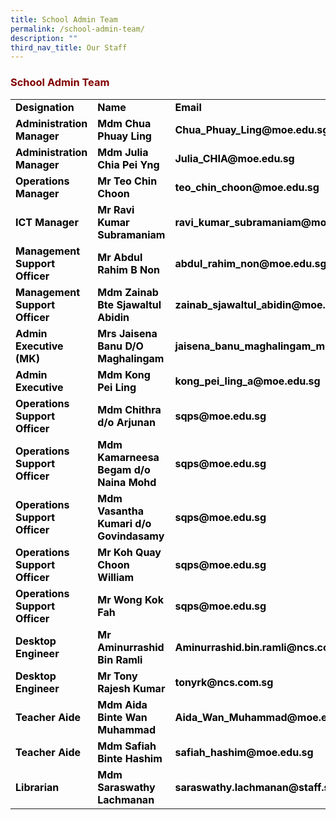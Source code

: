 ```yaml
---
title: School Admin Team
permalink: /school-admin-team/
description: ""
third_nav_title: Our Staff
---
```

<h3><strong><span style="color: #800000;">School Admin Team</span></strong></h3>
<table width="771">
<tbody>
<tr>
<td style="width: 142.391px;"><strong><span style="color: #000000;">Designation</span></strong></td>
<td style="width: 241.125px;"><strong><span style="color: #000000;">Name</span></strong></td>
<td style="width: 365.484px;"><strong><span style="color: #000000;">Email</span></strong></td>
</tr>
<tr>
<td style="width: 142.391px;"><strong><span style="color: #000000;">Administration Manager</span></strong></td>
<td style="width: 241.125px;"><strong><span style="color: #000000;">Mdm Chua Phuay Ling</span></strong></td>
<td style="width: 365.484px;"><strong><span style="color: #000000;">Chua_Phuay_Ling@moe.edu.sg</span></strong></td>
</tr>
<tr>
<td style="width: 142.391px;"><strong><span style="color: #000000;">Administration Manager</span></strong></td>
<td style="width: 241.125px;"><strong><span style="color: #000000;">Mdm Julia Chia Pei Yng</span></strong></td>
<td style="width: 365.484px;"><strong><span style="color: #000000;">Julia_CHIA@moe.edu.sg</span></strong></td>
</tr>
<tr>
<td style="width: 142.391px;"><strong><span style="color: #000000;">Operations Manager</span></strong></td>
<td style="width: 241.125px;"><strong><span style="color: #000000;">Mr Teo Chin Choon</span></strong></td>
<td style="width: 365.484px;"><strong><span style="color: #000000;">teo_chin_choon@moe.edu.sg</span></strong></td>
</tr>
<tr>
<td style="width: 142.391px;"><strong><span style="color: #000000;">ICT Manager</span></strong></td>
<td style="width: 241.125px;"><strong><span style="color: #000000;">Mr Ravi Kumar Subramaniam</span></strong></td>
<td style="width: 365.484px;"><strong><span style="color: #000000;">ravi_kumar_subramaniam@moe.edu.sg</span></strong></td>
</tr>
<tr>
<td style="width: 142.391px;"><strong><span style="color: #000000;">Management Support Officer</span></strong></td>
<td style="width: 241.125px;"><strong><span style="color: #000000;">Mr Abdul Rahim B Non</span></strong></td>
<td style="width: 365.484px;"><strong><span style="color: #000000;">abdul_rahim_non@moe.edu.sg</span></strong></td>
</tr>
<tr>
<td style="width: 142.391px;"><strong><span style="color: #000000;">Management Support Officer</span></strong></td>
<td style="width: 241.125px;"><strong><span style="color: #000000;">Mdm Zainab Bte Sjawaltul Abidin</span></strong></td>
<td style="width: 365.484px;"><strong><span style="color: #000000;">zainab_sjawaltul_abidin@moe.edu.sg</span></strong></td>
</tr>
<tr>
<td style="width: 142.391px;"><strong><span style="color: #000000;">Admin Executive (MK)</span></strong></td>
<td style="width: 241.125px;"><strong><span style="color: #000000;">Mrs Jaisena Banu D/O Maghalingam</span></strong></td>
<td style="width: 365.484px;"><strong><span style="color: #000000;">jaisena_banu_maghalingam_mrs@moe.edu.sg</span></strong></td>
</tr>
<tr>
<td style="width: 142.391px;"><strong><span style="color: #000000;">Admin Executive</span></strong></td>
<td style="width: 241.125px;"><strong><span style="color: #000000;">Mdm Kong Pei Ling</span></strong></td>
<td style="width: 365.484px;"><strong><span style="color: #000000;">kong_pei_ling_a@moe.edu.sg</span></strong></td>
</tr>
<tr>
<td style="width: 142.391px;"><strong><span style="color: #000000;">Operations Support Officer&nbsp;</span></strong></td>
<td style="width: 241.125px;"><strong><span style="color: #000000;">Mdm Chithra d/o Arjunan</span></strong></td>
<td style="width: 365.484px;"><strong><span style="color: #000000;">sqps@moe.edu.sg</span></strong></td>
</tr>
<tr>
<td style="width: 142.391px;"><strong><span style="color: #000000;">Operations Support Officer&nbsp;</span></strong></td>
<td style="width: 241.125px;"><strong><span style="color: #000000;">Mdm Kamarneesa Begam d/o Naina Mohd</span></strong></td>
<td style="width: 365.484px;"><strong><span style="color: #000000;">sqps@moe.edu.sg</span></strong></td>
</tr>
<tr>
<td style="width: 142.391px;"><strong><span style="color: #000000;">Operations Support Officer&nbsp;</span></strong></td>
<td style="width: 241.125px;"><strong><span style="color: #000000;">Mdm Vasantha Kumari d/o Govindasamy</span></strong></td>
<td style="width: 365.484px;"><strong><span style="color: #000000;">sqps@moe.edu.sg</span></strong></td>
</tr>
<tr>
<td style="width: 142.391px;"><strong><span style="color: #000000;">Operations Support Officer&nbsp;</span></strong></td>
<td style="width: 241.125px;"><strong><span style="color: #000000;">Mr Koh Quay Choon William</span></strong></td>
<td style="width: 365.484px;"><strong><span style="color: #000000;">sqps@moe.edu.sg</span></strong></td>
</tr>
<tr>
<td style="width: 142.391px;"><strong><span style="color: #000000;">Operations Support Officer&nbsp;</span></strong></td>
<td style="width: 241.125px;"><strong><span style="color: #000000;">Mr Wong Kok Fah&nbsp;</span></strong></td>
<td style="width: 365.484px;"><strong><span style="color: #000000;">sqps@moe.edu.sg</span></strong></td>
</tr>
<tr>
<td style="width: 142.391px;"><strong><span style="color: #000000;">Desktop Engineer&nbsp;</span></strong></td>
<td style="width: 241.125px;"><strong><span style="color: #000000;">Mr Aminurrashid Bin Ramli</span></strong></td>
<td style="width: 365.484px;"><strong><span style="color: #000000;">Aminurrashid.bin.ramli@ncs.com.sg</span></strong></td>
</tr>
<tr>
<td style="width: 142.391px;"><strong><span style="color: #000000;">Desktop Engineer&nbsp;</span></strong></td>
<td style="width: 241.125px;"><strong><span style="color: #000000;">Mr Tony Rajesh Kumar</span></strong></td>
<td style="width: 365.484px;"><strong><span style="color: #000000;">tonyrk@ncs.com.sg</span></strong></td>
</tr>
<tr>
<td style="width: 142.391px;"><strong><span style="color: #000000;">Teacher Aide</span></strong></td>
<td style="width: 241.125px;"><strong><span style="color: #000000;">Mdm Aida Binte Wan Muhammad</span></strong></td>
<td style="width: 365.484px;"><strong><span style="color: #000000;">Aida_Wan_Muhammad@moe.edu.sg</span></strong></td>
</tr>
<tr>
<td style="width: 142.391px;"><strong><span style="color: #000000;">Teacher Aide</span></strong></td>
<td style="width: 241.125px;"><strong><span style="color: #000000;">Mdm Safiah Binte Hashim</span></strong></td>
<td style="width: 365.484px;"><strong><span style="color: #000000;">safiah_hashim@moe.edu.sg</span></strong></td>
</tr>
<tr>
<td style="width: 142.391px;"><strong><span style="color: #000000;">Librarian</span></strong></td>
<td style="width: 241.125px;"><strong><span style="color: #000000;">Mdm Saraswathy Lachmanan</span></strong></td>
<td style="width: 365.484px;"><strong><span style="color: #000000;">saraswathy.lachmanan@staff.spydus.com.sg</span></strong></td>
</tr>
</tbody>
</table>